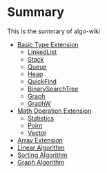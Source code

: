 # Summary

This is the summary of algo-wiki

<!--* [Overview](Home.md)-->
* [Basic Type Extension](type/index.md)
  * [LinkedList](type/linkedlist.md)
  * [Stack](type/stack.md)
  * [Queue](type/queue.md)
  * [Heap](type/heap.md)
  * [QuickFind](type/quickfind.md)
  * [BinarySearchTree](type/bst.md)
  * [Graph](type/graph.md)
  * [GraphW](type/graphw.md)
* [Math Operation Extension](math/index.md)
  * [Statistics](math/stats.md)
  * [Point](math/point.md)
  * [Vector](math/vector.md)
* [Array Extension](array/index.md)
* [Linear Algorithm](linear/index.md)
* [Sorting Algorithm](sorting/index.md)
* [Graph Algorithm](graph/index.md)
